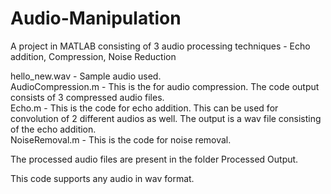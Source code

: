 # Audio-Manipulation
A project in MATLAB consisting of 3 audio processing techniques - Echo addition, Compression, Noise Reduction

hello_new.wav - Sample audio used. <br>
AudioCompression.m - This is the for audio compression. The code output consists of 3 compressed audio files.<br>
Echo.m - This is the code for echo addition. This can be used for convolution of 2 different audios as well. The output is a wav file consisting of the echo addition.<br>
NoiseRemoval.m - This is the code for noise removal.<br>

The processed audio files are present in the folder Processed Output. 


This code supports any audio in wav format.
